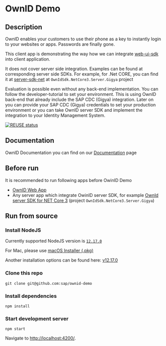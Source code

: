 # OwnID Demo

## Description
OwnID enables your customers to use their phone as a key to instantly login to your websites or apps. Passwords are finally gone.

This client app is demonstrating the way how we can integrate [web-ui-sdk](https://github.com/sap/ownid-web-ui-sdk) into client application.

It does not cover server side integration. Examples can be found at corresponding server side SDKs. For example, for .Net CORE, you can find it at [server-sdk-net](https://github.com/sap/ownid-server-sdk-net) at `OwnIdSdk.NetCore3.Server.Gigya` project

Evaluation is possible even without any back-end implementation. You can follow the developer-tutorial to set your environment. This is using OwnID back-end that already include the SAP CDC (Gigya) integration. Later on you can provide your SAP CDC (Gigya) credentials to set your production environment or you can take OwnID server SDK and implement the integration to your Identity Management System.

[![REUSE status](https://api.reuse.software/badge/github.com/SAP/ownid-demo)](https://api.reuse.software/info/github.com/SAP/ownid-demo)

## Documentation
OwnID Documentation you can find on our [Documentation](https://docs.ownid.com) page


## Before run

It is recommended to run following apps before OwinID Demo

- [OwnID Web App](https://github.com/sap/ownid-webapp)
- Any server app which integrate OwinID server SDK, for example [OwnId server SDK for NET Core 3](https://github.com/sap/ownid-server-sdk-net) (project `OwnIdSdk.NetCore3.Server.Gigya`)

## Run from source

### Install NodeJS

Currently supported NodeJS version is [`12.17.0`](https://nodejs.org/en/blog/release/v12.17.0/)

For Mac, please use [macOS Installer (.pkg) ](https://nodejs.org/download/release/v12.17.0/node-v12.17.0.pkg)

Another installation options can be found here: [v12.17.0](https://nodejs.org/download/release/v12.17.0/)


### Clone this repo

```shell
git clone git@github.com:sap/ownid-demo
```

### Install dependencies

```shell
npm install
```

### Start development server

```shell
npm start
```

Navigate to [http://localhost:4200/](http://localhost:4200/).
